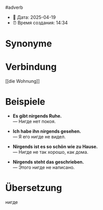 #adverb
- 📍 Дата: 2025-04-19
- ⏰ Время создания: 14:34
# Synonyme

# Verbindung 
[[die Wohnung]]
# Beispiele
- **Es gibt nirgends Ruhe.**  
    — Нигде нет покоя.
    
- **Ich habe ihn nirgends gesehen.**  
    — Я его нигде не видел.
    
- **Nirgends ist es so schön wie zu Hause.**  
    — Нигде не так хорошо, как дома.
    
- **Nirgends steht das geschrieben.**  
    — Этого нигде не написано.
# Übersetzung
нигде